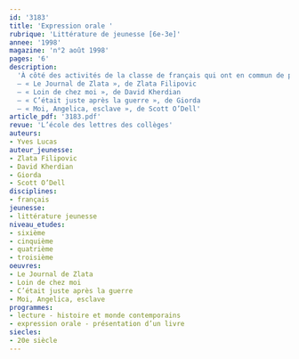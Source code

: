 ```yaml
---
id: '3183'
title: 'Expression orale '
rubrique: 'Littérature de jeunesse [6e-3e]'
annee: '1998'
magazine: 'n°2 août 1998'
pages: '6'
description: 
  'À côté des activités de la classe de français qui ont en commun de prendre le livre comme objet d’analyse, il y a place pour des temps de partage qui favorisent le contact entre le livre et ses lecteurs. À ces derniers revient l’initiative de prendre la parole autour du livre, et au maître celle de jouer le rôle de médiateur entre la communauté de lecteurs et la culture écrite. Des guides de lecture à deux voix sont proposés dans cette rubrique pour l’animation du groupe.
  – « Le Journal de Zlata », de Zlata Filipovic
  – « Loin de chez moi », de David Kherdian
  – « C’était juste après la guerre », de Giorda
  – « Moi, Angelica, esclave », de Scott O’Dell'
article_pdf: '3183.pdf'
revue: 'L’école des lettres des collèges'
auteurs:
- Yves Lucas
auteur_jeunesse:
- Zlata Filipovic
- David Kherdian
- Giorda
- Scott O’Dell
disciplines:
- français
jeunesse:
- littérature jeunesse
niveau_etudes:
- sixième
- cinquième
- quatrième
- troisième
oeuvres:
- Le Journal de Zlata
- Loin de chez moi
- C’était juste après la guerre
- Moi, Angelica, esclave
programmes:
- lecture - histoire et monde contemporains
- expression orale - présentation d’un livre
siecles:
- 20e siècle
---
```

